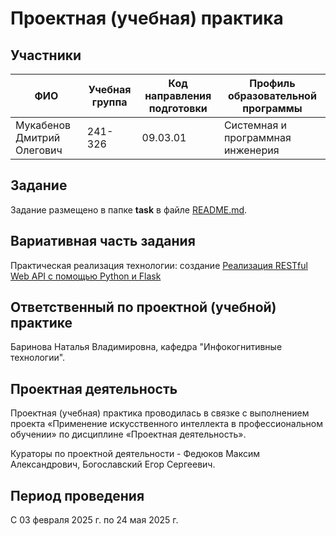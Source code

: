 # Проектная (учебная) практика

## Участники

| ФИО | Учебная группа | Код направления подготовки | Профиль образовательной программы |
|-|-|-|-|
| Мукабенов Дмитрий Олегович |241-326|09.03.01|Системная и программная инженерия|


## Задание

Задание размещено в папке **task** в файле [README.md](task/README.md).

## Вариативная часть задания

Практическая реализация технологии: создание [Реализация RESTful Web API с помощью Python и Flask](https://blog.luisrei.com/articles/flaskrest.html)

## Ответственный по проектной (учебной) практике

Баринова Наталья Владимировна, кафедра "Инфокогнитивные технологии".

## Проектная деятельность

Проектная (учебная) практика проводилась в связке с выполнением проекта «Применение искусственного интеллекта в профессиональном обучении» по дисциплине «Проектная деятельность».

Кураторы по проектной деятельности - Федюков Максим Александрович, Богославский Егор Сергеевич.

## Период проведения

С 03 февраля 2025 г. по 24 мая 2025 г. 
